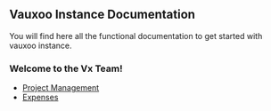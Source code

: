 ## Vauxoo Instance Documentation

You will find here all the functional documentation to get started with vauxoo
instance.

### Welcome to the Vx Team!

- [Project Management](/project)
- [Expenses](/expenses)
